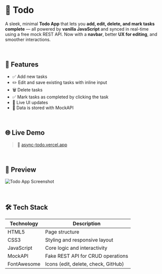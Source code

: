 # 📝 Todo

A sleek, minimal **Todo App** that lets you **add, edit, delete, and mark tasks complete** — all powered by **vanilla JavaScript** and synced in real-time using a free mock REST API. Now with a **navbar**, better **UX for editing**, and smoother interactions.

<br/>

## 🚀 Features

- ✅ Add new tasks
- ✏️ Edit and save existing tasks with inline input
- 🗑️ Delete tasks
- ✅ Mark tasks as completed by clicking the task
- 🔁 Live UI updates
- 💾 Data is stored with MockAPI

<br/>

## 🌐 Live Demo

> 🔗 [async-todo.vercel.app](https://todo-chi-cyan.vercel.app/)

<br/>

## 📸 Preview

![Todo App Screenshot](https://i.postimg.cc/8kJLFNym/Screenshot-2025-07-27-094912.png)

<br/>

## 🛠️ Tech Stack

| Technology  | Description                         |
| ----------- | ----------------------------------- |
| HTML5       | Page structure                      |
| CSS3        | Styling and responsive layout       |
| JavaScript  | Core logic and interactivity        |
| MockAPI     | Fake REST API for CRUD operations   |
| FontAwesome | Icons (edit, delete, check, GitHub) |

<br/>
